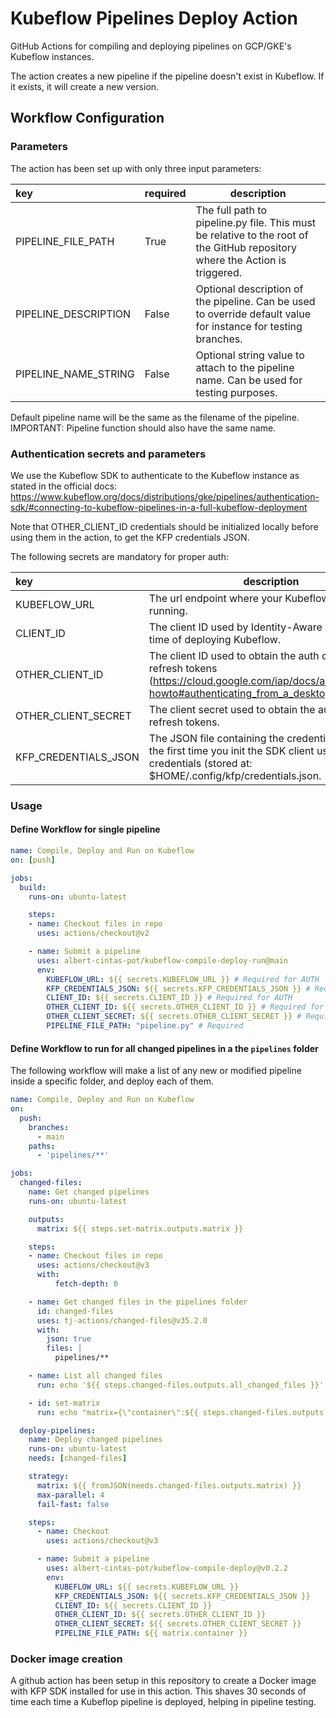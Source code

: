 # Kubeflow Pipelines Deploy Action

GitHub Actions for compiling and deploying pipelines on GCP/GKE's Kubeflow instances.

The action creates a new pipeline if the pipeline doesn't exist in Kubeflow. If it exists, it will create a new version.

## Workflow Configuration
### Parameters

The action has been set up with only three input parameters:

| key                       | required | description                                                                                                                  | 
| :------------------------ | -------- | ---------------------------------------------------------------------------------------------------------------------------- | 
| PIPELINE_FILE_PATH        | True     | The full path to pipeline.py file. This must be relative to the root of the GitHub repository where the Action is triggered. |
| PIPELINE_DESCRIPTION      | False    | Optional description of the pipeline. Can be used to override default value for instance for testing branches.               |
| PIPELINE_NAME_STRING      | False    | Optional string value to attach to the pipeline name. Can be used for testing purposes.                                      |

Default pipeline name will be the same as the filename of the pipeline. IMPORTANT: Pipeline function should also have the same name.



### Authentication secrets and parameters

We use the Kubeflow SDK to authenticate to the Kubeflow instance as stated in the official docs: https://www.kubeflow.org/docs/distributions/gke/pipelines/authentication-sdk/#connecting-to-kubeflow-pipelines-in-a-full-kubeflow-deployment

Note that OTHER_CLIENT_ID credentials should be initialized locally before using them in the action, to get the KFP credentials JSON.

The following secrets are mandatory for proper auth:

| key                       | description                                                                                                                                                                      | 
| :------------------------ | -------------------------------------------------------------------------------------------------------------------------------------------------------------------------------- | 
| KUBEFLOW_URL              | The url endpoint where your Kubeflow UI is running.                                                                                                                              | 
| CLIENT_ID                 | The client ID used by Identity-Aware Proxy at the time of deploying Kubeflow.                                                                                                    | 
| OTHER_CLIENT_ID           | The client ID used to obtain the auth codes and refresh tokens (https://cloud.google.com/iap/docs/authentication-howto#authenticating_from_a_desktop_app).                       | 
| OTHER_CLIENT_SECRET       | The client secret used to obtain the auth codes and refresh tokens.                                                                                                              |
| KFP_CREDENTIALS_JSON      | The JSON file containing the credentials generated the first time you init the SDK client using above credentials (stored at: $HOME/.config/kfp/credentials.json.                |

### Usage

#### Define Workflow for single pipeline

```yaml
name: Compile, Deploy and Run on Kubeflow
on: [push]

jobs:
  build:
    runs-on: ubuntu-latest

    steps:
    - name: Checkout files in repo
      uses: actions/checkout@v2

    - name: Submit a pipeline
      uses: albert-cintas-pot/kubeflow-compile-deploy-run@main
      env:
        KUBEFLOW_URL: ${{ secrets.KUBEFLOW_URL }} # Required for AUTH
        KFP_CREDENTIALS_JSON: ${{ secrets.KFP_CREDENTIALS_JSON }} # Required for AUTH
        CLIENT_ID: ${{ secrets.CLIENT_ID }} # Required for AUTH
        OTHER_CLIENT_ID: ${{ secrets.OTHER_CLIENT_ID }} # Required for AUTH
        OTHER_CLIENT_SECRET: ${{ secrets.OTHER_CLIENT_SECRET }} # Required for AUTH
        PIPELINE_FILE_PATH: "pipeline.py" # Required

```

#### Define Workflow to run for all changed pipelines in a the `pipelines` folder

The following workflow will make a list of any new or modified pipeline inside a specific folder, and deploy each of them.
```yaml
name: Compile, Deploy and Run on Kubeflow
on:
  push:
    branches:
      - main
    paths:
      - 'pipelines/**'

jobs:
  changed-files:
    name: Get changed pipelines
    runs-on: ubuntu-latest

    outputs:
      matrix: ${{ steps.set-matrix.outputs.matrix }}

    steps:
    - name: Checkout files in repo
      uses: actions/checkout@v3
      with:
          fetch-depth: 0

    - name: Get changed files in the pipelines folder
      id: changed-files
      uses: tj-actions/changed-files@v35.2.0
      with:
        json: true
        files: |
          pipelines/**

    - name: List all changed files
      run: echo '${{ steps.changed-files.outputs.all_changed_files }}'

    - id: set-matrix
      run: echo "matrix={\"container\":${{ steps.changed-files.outputs.all_changed_files }}}" >> "$GITHUB_OUTPUT"

  deploy-pipelines:
    name: Deploy changed pipelines
    runs-on: ubuntu-latest
    needs: [changed-files]

    strategy:
      matrix: ${{ fromJSON(needs.changed-files.outputs.matrix) }}
      max-parallel: 4
      fail-fast: false

    steps:
      - name: Checkout
        uses: actions/checkout@v3

      - name: Submit a pipeline
        uses: albert-cintas-pot/kubeflow-compile-deploy@v0.2.2
        env:
          KUBEFLOW_URL: ${{ secrets.KUBEFLOW_URL }}
          KFP_CREDENTIALS_JSON: ${{ secrets.KFP_CREDENTIALS_JSON }}
          CLIENT_ID: ${{ secrets.CLIENT_ID }}
          OTHER_CLIENT_ID: ${{ secrets.OTHER_CLIENT_ID }}
          OTHER_CLIENT_SECRET: ${{ secrets.OTHER_CLIENT_SECRET }}
          PIPELINE_FILE_PATH: ${{ matrix.container }}


```

### Docker image creation

A github action has been setup in this repository to create a Docker image with KFP SDK installed for use in this action. This shaves 30 seconds of time each time a Kubeflop pipeline is deployed, helping in pipeline testing.
